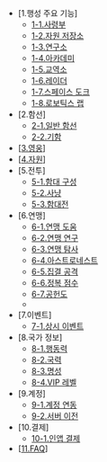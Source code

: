 * [1.행성 주요 기능]
  - [1-1.사령부](101CommandCenter.md)
  - [1-2.자원 저장소](102ResourceStorage.md)
  - [1-3.연구소](103Research.md)
  - [1-4.아카데미](104Academy.md)
  - [1-5.교역소](105TradingPost.md)
  - [1-6.레이더](106Radar.md)
  - [1-7.스페이스 도크](107SpaceDock.md)
  - [1-8.로보틱스 랩](108RoboticsLab.md)
* [2.함선]
  - [2-1.일반 함선](201NormalShip.md)
  - [2-2.기함](202Flagship.md)
* [[3.영웅](300Hero.md)]
* [[4.자원](400Resource.md)]
* [5.전투]
  - [5-1.함대 구성](501FleetSet.md)
  - [5-2.사냥](502Hunt.md)
  - [5-3.함대전](503FleetBattle.md)
* [6.연맹]
  - [6-1.연맹 도움](601FedHelp.md)
  - [6-2.연맹 연구](602FedResearch.md)
  - [6-3.연맹 탐사](603FedExploration.md)
  - [6-4.아스트로네스트](604FedAstronest.md)
  - [6-5.집결 공격](605FedRallyAttack.md)
  - [6-6.정복 점수](606FedConquestScore.md)
  - [6-7.공헌도](607FedContribution.md)
  - ​
* [7.이벤트]
  - [7-1.상시 이벤트](701RegularEvent.md)
* [8.국가 정보]
  - [8-1.행동력](801ActionPoint.md)
  - [8-2.국력](802NationalPower.md)
  - [8-3.명성](803Fame.md)
  - [8-4.VIP 레벨](804VIPLevel.md)
* [9.계정]
  - [9-1.계정 연동](901ConnectAccount.md)
  - [9-2.서버 이전](902MoveServer.md)
* [10.결제]
  - [10-1.인앱 결제](1001InAppBilling.md)
* [[11.FAQ](1100FAQ.md)]

